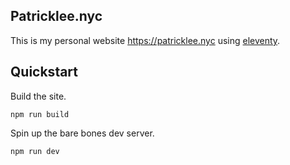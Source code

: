 ## Patricklee.nyc

This is my personal website https://patricklee.nyc using [eleventy](https://www.11ty.dev).

## Quickstart

Build the site.

```
npm run build
```

Spin up the bare bones dev server.

```
npm run dev
```
